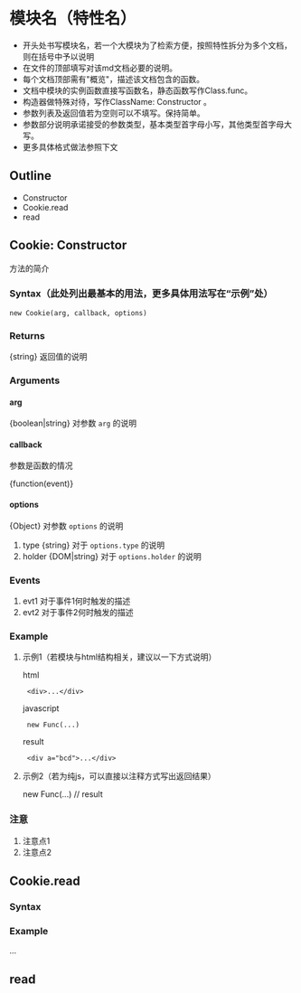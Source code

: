 模块名（特性名）
=======

- 开头处书写模块名，若一个大模块为了检索方便，按照特性拆分为多个文档，则在括号中予以说明
- 在文件的顶部填写对该md文档必要的说明。
- 每个文档顶部需有"概览"，描述该文档包含的函数。
- 文档中模块的实例函数直接写函数名，静态函数写作Class.func。
- 构造器做特殊对待，写作ClassName: Constructor 。
- 参数列表及返回值若为空则可以不填写。保持简单。
- 参数部分说明承诺接受的参数类型，基本类型首字母小写，其他类型首字母大写。
- 更多具体格式做法参照下文

Outline
------

- Constructor
- Cookie.read
- read

Cookie: Constructor
---------

方法的简介

### Syntax（此处列出最基本的用法，更多具体用法写在“示例”处）

	new Cookie(arg, callback, options)
	
### Returns
{string} 返回值的说明

### Arguments

#### arg
{boolean|string} 对参数 `arg` 的说明

#### callback
参数是函数的情况

{function(event)}

#### options
{Object} 对参数 `options` 的说明

1. type {string} 对于 `options.type` 的说明
2. holder {DOM|string} 对于 `options.holder` 的说明


### Events

1. evt1 对于事件1何时触发的描述
2. evt2 对于事件2何时触发的描述

### Example

1. 示例1（若模块与html结构相关，建议以一下方式说明）

	html
		
		<div>...</div>	
	
	javascript
		
		new Func(...)	
	
	result

		<div a="bcd">...</div>

2. 示例2（若为纯js，可以直接以注释方式写出返回结果）

	new Func(...) // result


### 注意

1. 注意点1
2. 注意点2



Cookie.read
----

### Syntax
### Example
...


read
----